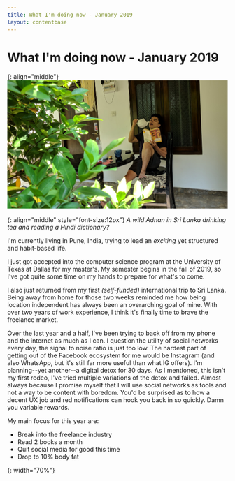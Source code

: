 ```yaml
---
title: What I'm doing now - January 2019
layout: contentbase
---
```

What I'm doing now - January 2019
======

{: align="middle"}
![srilanka]

{: align="middle" style="font-size:12px"}
_A wild Adnan in Sri Lanka drinking tea and reading a Hindi dictionary?_

I'm currently living in Pune, India, trying to lead an _exciting_ yet structured
and habit-based life. 

I just got accepted into the computer science program at the University of Texas
at Dallas for my master's. My semester begins in the fall of 2019, so I've got
quite some time on my hands to prepare for what's to come.

I also just returned from my first _(self-funded)_ international trip to Sri
Lanka. Being away from home for those two weeks reminded me how being location
independent has always been an overarching goal of mine. With over two years of
work experience, I think it's finally time to brave the freelance market.

Over the last year and a half, I've been trying to back off from my phone and
the internet as much as I can. I question the utility of social networks every
day, the signal to noise ratio is just too low. The hardest part of getting out
of the Facebook ecosystem for me would be Instagram (and also WhatsApp, but
it's still far more useful than what IG offers). I'm planning--yet another--a
digital detox for 30 days. As I mentioned, this isn't my first rodeo, I've
tried multiple variations of the detox and failed. Almost always because I
promise myself that I will use social networks as tools and not a way to be
content with boredom. You'd be surprised as to how a decent UX job and red
notifications can hook you back in so quickly. Damn you variable rewards.

My main focus for this year are:
* Break into the freelance industry
* Read 2 books a month
* Quit social media for good this time
* Drop to 10% body fat

[srilanka]: /images/srilanka_me_and_tea.jpg
{: width="70%"}